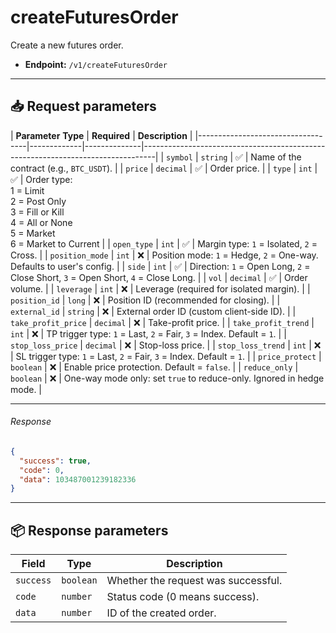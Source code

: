 # createFuturesOrder

Create a new futures order.

- **Endpoint:** `/v1/createFuturesOrder`

---

## 📥 Request parameters

| **Parameter**       **Type**    | **Required** | **Description**                                                                 |
|-----------------------------------|-------------|--------------|---------------------------------------------------------------------------------|
| `symbol`                      | `string`    | ✅          | Name of the contract (e.g., `BTC_USDT`).                                       |
| `price`                         | `decimal`   | ✅          | Order price.                                                                   |
| `type`                        | `int`       | ✅          | Order type:<br>1 = Limit<br>2 = Post Only<br>3 = Fill or Kill<br>4 = All or None<br>5 = Market<br>6 = Market to Current |
| `open_type`                       | `int`       | ✅          | Margin type: `1` = Isolated, `2` = Cross.                                      |
| `position_mode`                  | `int`       | ❌           | Position mode: `1` = Hedge, `2` = One-way. Defaults to user's config.          |
| `side`                            | `int`       | ✅          | Direction: `1` = Open Long, `2` = Close Short, `3` = Open Short, `4` = Close Long. |
| `vol`                          | `decimal`   | ✅          | Order volume.                                                                  |
| `leverage`                         | `int`       | ❌           | Leverage (required for isolated margin).                                       |
| `position_id`                   | `long`      | ❌           | Position ID (recommended for closing).                                         |
| `external_id`                   | `string`    | ❌           | External order ID (custom client-side ID).                                     |
| `take_profit_price`           | `decimal`   | ❌           | Take-profit price.                                                             |
| `take_profit_trend`              | `int`       | ❌           | TP trigger type: `1` = Last, `2` = Fair, `3` = Index. Default = `1`.           |
| `stop_loss_price`                 | `decimal`   | ❌           | Stop-loss price.                                                               |
| `stop_loss_trend`                  | `int`       | ❌           | SL trigger type: `1` = Last, `2` = Fair, `3` = Index. Default = `1`.           |
| `price_protect`                  | `boolean`   | ❌           | Enable price protection. Default = `false`.                                    |
| `reduce_only`                      | `boolean`   | ❌           | One-way mode only: set `true` to reduce-only. Ignored in hedge mode.           |

---

###### Response

```json
{
  "success": true,
  "code": 0,
  "data": 103487001239182336
}
```

---

## 📦 Response parameters

| **Field**   | **Type**   | **Description**                                |
|-------------|------------|------------------------------------------------|
| `success`   | `boolean`  | Whether the request was successful.           |
| `code`      | `number`   | Status code (0 means success).                |
| `data`      | `number`   | ID of the created order.                      |
